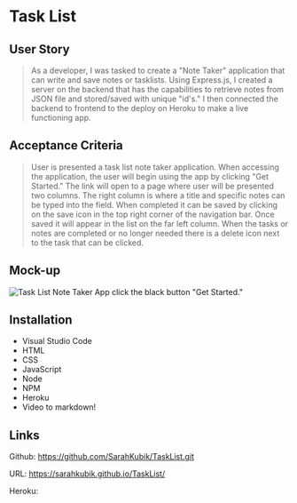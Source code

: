 # Task List

## User Story

>As a developer, I was tasked to create a "Note Taker" application that can write and save notes or tasklists. Using Express.js, I created a server on the backend that has the capabilities to retrieve notes from JSON file and stored/saved with unique "id's." I then connected the backend to frontend to the deploy on Heroku to make a live functioning app.

## Acceptance Criteria

>User is presented a task list note taker application.
When accessing the application, the user will begin using the app by clicking "Get Started."
The link will open to a page where user will be presented two columns.
The right column is where a title and specific notes can be typed into the field.
When completed it can be saved by clicking on the save icon in the top right corner of the navigation bar.
Once saved it will appear in the list on the far left column.
When the tasks or notes are completed or no longer needed there is a delete icon next to the task that can be clicked.

## Mock-up

![Task List Note Taker App click the black button "Get Started."](https://res.cloudinary.com/marcomontalbano/image/upload/v1631346045/video_to_markdown/images/google-drive--1PAHAbgzgX8oiBC8QivUmiXtFfvXU8XMO-c05b58ac6eb4c4700831b2b3070cd403.jpg)

## Installation

* Visual Studio Code
* HTML
* CSS
* JavaScript
* Node
* NPM
* Heroku
* Video to markdown!

## Links

Github: <https://github.com/SarahKubik/TaskList.git>

URL: <https://sarahkubik.github.io/TaskList/>

Heroku:

